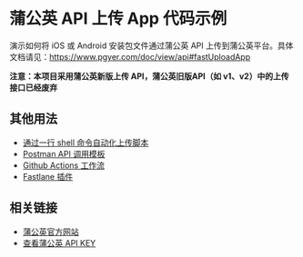 # 蒲公英 API 上传 App 代码示例

演示如何将 iOS 或 Android 安装包文件通过蒲公英 API 上传到蒲公英平台。具体文档请见：https://www.pgyer.com/doc/view/api#fastUploadApp

**注意：本项目采用蒲公英新版上传 API，蒲公英旧版API（如 v1、v2）中的上传接口已经废弃**

## 其他用法

 - [通过一行 shell 命令自动化上传脚本](https://github.com/PGYER/upload-app-api-example/tree/main/shell-demo)
 - [Postman API 调用模板](https://www.postman.com/pgyerdevs/workspace/pgyer-api)
 - [Github Actions 工作流](https://github.com/PGYER/pgyer-upload-app-action)
 - [Fastlane 插件](https://github.com/shishirui/fastlane-plugin-pgyer)

## 相关链接

 - [蒲公英官方网站](https://www.pgyer.com)
 - [查看蒲公英 API KEY](https://www.pgyer.com/account/api)
